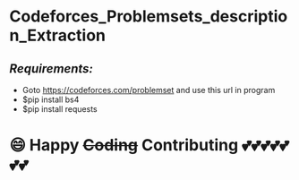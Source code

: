 # Codeforces_Problemsets_description_Extraction

## ***Requirements:***
   -  Goto https://codeforces.com/problemset and use this url in program
   -  $pip install bs4
   -  $pip install requests
      
      
 # :smile: Happy ~~Coding~~ Contributing :two_hearts::two_hearts::two_hearts::two_hearts::two_hearts::two_hearts::two_hearts:
